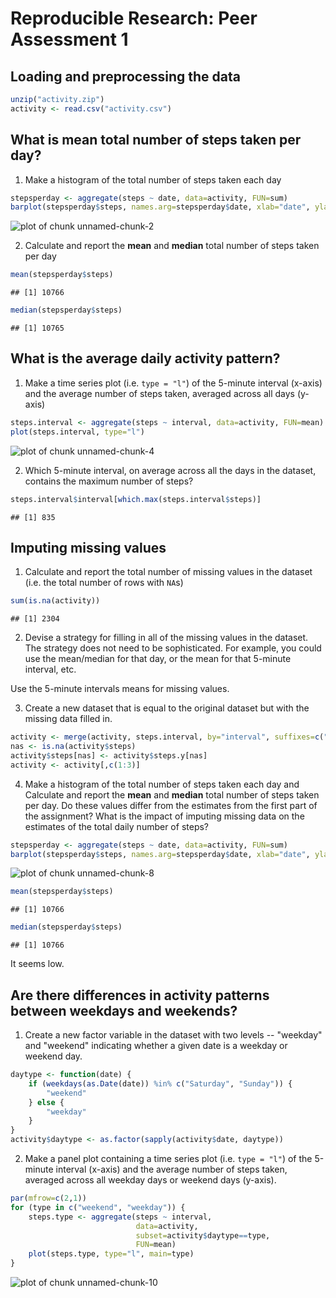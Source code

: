 # Reproducible Research: Peer Assessment 1


## Loading and preprocessing the data

```r
unzip("activity.zip")
activity <- read.csv("activity.csv")
```


## What is mean total number of steps taken per day?
1. Make a histogram of the total number of steps taken each day


```r
stepsperday <- aggregate(steps ~ date, data=activity, FUN=sum)
barplot(stepsperday$steps, names.arg=stepsperday$date, xlab="date", ylab="steps")
```

![plot of chunk unnamed-chunk-2](figure/unnamed-chunk-2.png) 

2. Calculate and report the **mean** and **median** total number of
   steps taken per day


```r
mean(stepsperday$steps)
```

```
## [1] 10766
```

```r
median(stepsperday$steps)
```

```
## [1] 10765
```

## What is the average daily activity pattern?
1. Make a time series plot (i.e. `type = "l"`) of the 5-minute
   interval (x-axis) and the average number of steps taken, averaged
   across all days (y-axis)


```r
steps.interval <- aggregate(steps ~ interval, data=activity, FUN=mean)
plot(steps.interval, type="l")
```

![plot of chunk unnamed-chunk-4](figure/unnamed-chunk-4.png) 


2. Which 5-minute interval, on average across all the days in the
   dataset, contains the maximum number of steps?


```r
steps.interval$interval[which.max(steps.interval$steps)]
```

```
## [1] 835
```


## Imputing missing values

1. Calculate and report the total number of missing values in the
   dataset (i.e. the total number of rows with `NA`s)


```r
sum(is.na(activity))
```

```
## [1] 2304
```

2. Devise a strategy for filling in all of the missing values in the
   dataset. The strategy does not need to be sophisticated. For
   example, you could use the mean/median for that day, or the mean
   for that 5-minute interval, etc.

Use the 5-minute intervals  means for missing values.

3. Create a new dataset that is equal to the original dataset but with
   the missing data filled in.


```r
activity <- merge(activity, steps.interval, by="interval", suffixes=c("",".y"))
nas <- is.na(activity$steps)
activity$steps[nas] <- activity$steps.y[nas]
activity <- activity[,c(1:3)]
```

4. Make a histogram of the total number of steps taken each day and
   Calculate and report the **mean** and **median** total number of
   steps taken per day. Do these values differ from the estimates from
   the first part of the assignment? What is the impact of imputing
   missing data on the estimates of the total daily number of steps?


```r
stepsperday <- aggregate(steps ~ date, data=activity, FUN=sum)
barplot(stepsperday$steps, names.arg=stepsperday$date, xlab="date", ylab="steps")
```

![plot of chunk unnamed-chunk-8](figure/unnamed-chunk-8.png) 

```r
mean(stepsperday$steps)
```

```
## [1] 10766
```

```r
median(stepsperday$steps)
```

```
## [1] 10766
```

It seems low.


## Are there differences in activity patterns between weekdays and weekends?
1. Create a new factor variable in the dataset with two levels --
   "weekday" and "weekend" indicating whether a given date is a
   weekday or weekend day.


```r
daytype <- function(date) {
    if (weekdays(as.Date(date)) %in% c("Saturday", "Sunday")) {
        "weekend"
    } else {
        "weekday"
    }
}
activity$daytype <- as.factor(sapply(activity$date, daytype))
```

2. Make a panel plot containing a time series plot (i.e. `type = "l"`)
   of the 5-minute interval (x-axis) and the average number of steps
   taken, averaged across all weekday days or weekend days
   (y-axis).


```r
par(mfrow=c(2,1))
for (type in c("weekend", "weekday")) {
    steps.type <- aggregate(steps ~ interval,
                            data=activity,
                            subset=activity$daytype==type,
                            FUN=mean)
    plot(steps.type, type="l", main=type)
}
```

![plot of chunk unnamed-chunk-10](figure/unnamed-chunk-10.png) 
